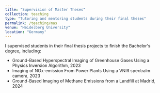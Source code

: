 ```yaml
---
title: "Supervision of Master Theses"
collection: teaching
type: "Tutoring and mentoring students during their final theses"
permalink: /teaching/mas
venue: "Heidelberg University"
location: "Germany"
---
```


I supervised students in their final thesis projects to finish the Bachelor's degree, including:
* Ground-Based Hyperspectral Imaging of Greenhouse Gases Using a Physics Inversion Algorithm, 2023
* Imaging of NOx-emission From Power Plants Using a VNIR spectralm camera, 2023
* Ground-Based Imaging of Methane Emissions from a Landfill at Madrid, 2024
